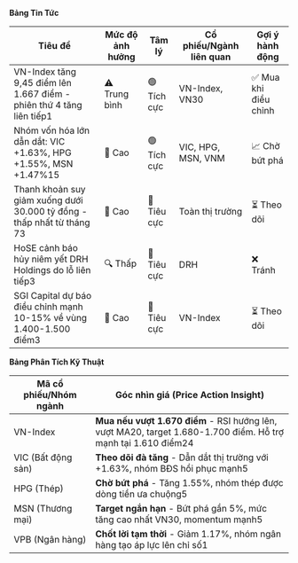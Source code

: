 **Bảng Tin Tức**

| Tiêu đề | Mức độ ảnh hưởng | Tâm lý | Cổ phiếu/Ngành liên quan | Gợi ý hành động |
|---------|------------------|--------|--------------------------|-----------------|
| VN-Index tăng 9,45 điểm lên 1.667 điểm - phiên thứ 4 tăng liên tiếp1 | ⚠️ Trung bình | 🟢 Tích cực | VN-Index, VN30 | ✅ Mua khi điều chỉnh |
| Nhóm vốn hóa lớn dẫn dắt: VIC +1.63%, HPG +1.55%, MSN +1.47%15 | 🚨 Cao | 🟢 Tích cực | VIC, HPG, MSN, VNM | 📈 Chờ bứt phá |
| Thanh khoản suy giảm xuống dưới 30.000 tỷ đồng - thấp nhất từ tháng 73 | 🚨 Cao | 🔴 Tiêu cực | Toàn thị trường | ⏳ Theo dõi |
| HoSE cảnh báo hủy niêm yết DRH Holdings do lỗ liên tiếp3 | 🔍 Thấp | 🔴 Tiêu cực | DRH | ❌ Tránh |
| SGI Capital dự báo điều chỉnh mạnh 10-15% về vùng 1.400-1.500 điểm3 | 🚨 Cao | 🔴 Tiêu cực | VN-Index | ⏳ Theo dõi |

**Bảng Phân Tích Kỹ Thuật**

| Mã cổ phiếu/Nhóm ngành | Góc nhìn giá (Price Action Insight) |
|------------------------|-------------------------------------|
| VN-Index | **Mua nếu vượt 1.670 điểm** - RSI hướng lên, vượt MA20, target 1.680-1.700 điểm. Hỗ trợ mạnh tại 1.610 điểm24 |
| VIC (Bất động sản) | **Theo dõi đà tăng** - Dẫn dắt thị trường với +1.63%, nhóm BĐS hồi phục mạnh5 |
| HPG (Thép) | **Chờ bứt phá** - Tăng 1.55%, nhóm thép được dòng tiền ưa chuộng5 |
| MSN (Thương mại) | **Target ngắn hạn** - Bứt phá gần 5%, mức tăng cao nhất VN30, momentum mạnh5 |
| VPB (Ngân hàng) | **Chốt lời tạm thời** - Giảm 1.17%, nhóm ngân hàng tạo áp lực lên chỉ số1 |